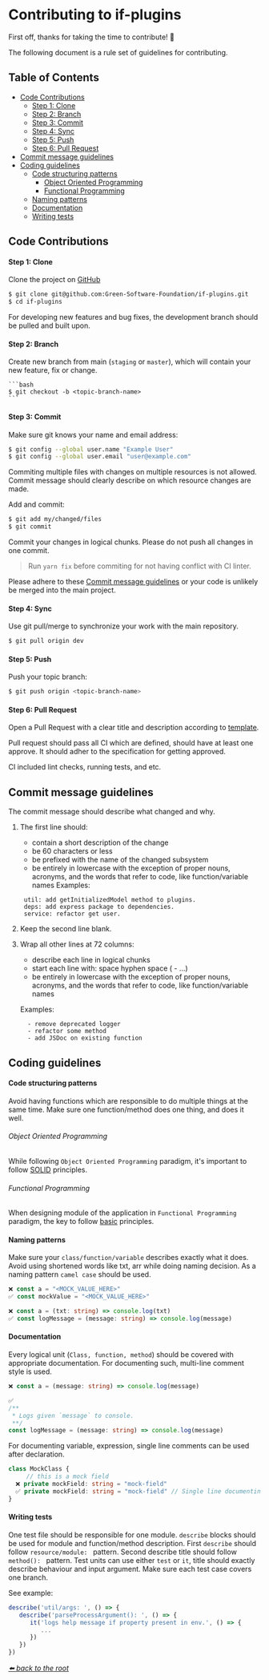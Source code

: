 # Contributing to if-plugins <!-- omit from toc -->

First off, thanks for taking the time to contribute! 🎉

The following document is a rule set of guidelines for contributing.

## Table of Contents <!-- omit from toc -->

- [Code Contributions](#code-contributions)
  - [Step 1: Clone](#step-1-clone)
  - [Step 2: Branch](#step-2-branch)
  - [Step 3: Commit](#step-3-commit)
  - [Step 4: Sync](#step-4-sync)
  - [Step 5: Push](#step-5-push)
  - [Step 6: Pull Request](#step-6-pull-request)
- [Commit message guidelines](#commit-message-guidelines)
- [Coding guidelines](#coding-guidelines)
  - [Code structuring patterns](#code-structuring-patterns)
    - [Object Oriented Programming](#object-oriented-programming)
    - [Functional Programming](#functional-programming)
  - [Naming patterns](#naming-patterns)
  - [Documentation](#documentation)
  - [Writing tests](#writing-tests)

## Code Contributions

#### Step 1: Clone

Clone the project on [GitHub](git@github.com:Green-Software-Foundation/if-plugins.git)

```bash
$ git clone git@github.com:Green-Software-Foundation/if-plugins.git
$ cd if-plugins
```

For developing new features and bug fixes, the development branch should be pulled and built upon.

#### Step 2: Branch

Create new branch from main (`staging` or `master`), which will contain your new feature, fix or change.

    ```bash
    $ git checkout -b <topic-branch-name>
    ```

#### Step 3: Commit

Make sure git knows your name and email address:

```bash
$ git config --global user.name "Example User"
$ git config --global user.email "user@example.com"
```

Commiting multiple files with changes on multiple resources is not allowed.
Commit message should clearly describe on which resource changes are made.

Add and commit:

```bash
$ git add my/changed/files
$ git commit
```

Commit your changes in logical chunks. Please do not push all changes in one commit.

> Run `yarn fix` before commiting for not having conflict with CI linter.

Please adhere to these [Commit message guidelines](#commit-message-guidelines)
or your code is unlikely be merged into the main project.

#### Step 4: Sync

Use git pull/merge to synchronize your work with the main repository.

```bash
$ git pull origin dev
```

#### Step 5: Push

Push your topic branch:

```bash
$ git push origin <topic-branch-name>
```

#### Step 6: Pull Request

Open a Pull Request with a clear title and description according to [template](.github/PULL_REQUEST_TEMPLATE.md).

Pull request should pass all CI which are defined, should have at least one approve. It should adher to the specification for getting approved.

CI included lint checks, running tests, and etc.

## Commit message guidelines

The commit message should describe what changed and why.

1.  The first line should:
    - contain a short description of the change
    - be 60 characters or less
    - be prefixed with the name of the changed subsystem
    - be entirely in lowercase with the exception of proper nouns, acronyms, and the words that refer to code,
      like function/variable names
      Examples:
    ```
     util: add getInitializedModel method to plugins.
     deps: add express package to dependencies.
     service: refactor get user.
    ```
2.  Keep the second line blank.
3.  Wrap all other lines at 72 columns:

    - describe each line in logical chunks
    - start each line with: space hyphen space ( - ...)
    - be entirely in lowercase with the exception of proper nouns, acronyms, and the words that refer to code,
      like function/variable names

    Examples:

    ```
      - remove deprecated logger
      - refactor some method
      - add JSDoc on existing function
    ```

## Coding guidelines

#### Code structuring patterns

Avoid having functions which are responsible to do multiple things at the same time. Make sure one function/method does one thing, and does it well.

###### Object Oriented Programming

While following `Object Oriented Programming` paradigm, it's important to follow [SOLID](https://en.wikipedia.org/wiki/SOLID) principles.

###### Functional Programming

When designing module of the application in `Functional Programming` paradigm, the key to follow [basic](https://dev.to/jamesrweb/principles-of-functional-programming-4b7c) principles.

#### Naming patterns

Make sure your `class/function/variable` describes exactly what it does. Avoid using shortened words like txt, arr while doing naming decision. As a naming pattern `camel case` should be used.

```ts
❌ const a = "<MOCK_VALUE_HERE>"
✅ const mockValue = "<MOCK_VALUE_HERE>"

❌ const a = (txt: string) => console.log(txt)
✅ const logMessage = (message: string) => console.log(message)
```

#### Documentation

Every logical unit (`Class, function, method`) should be covered with appropriate documentation. For documenting such, multi-line comment style is used.

```ts
❌ const a = (message: string) => console.log(message)

✅
/**
 * Logs given `message` to console.
 **/
const logMessage = (message: string) => console.log(message)
```

For documenting variable, expression, single line comments can be used after declaration.

```ts
class MockClass {
     // this is a mock field
  ❌ private mockField: string = "mock-field"
  ✅ private mockField: string = "mock-field" // Single line documenting style is used.
}
```

#### Writing tests

One test file should be responsible for one module. `describe` blocks should be used for module and function/method description. First `describe` should follow `resource/module: ` pattern. Second describe title should follow `method(): ` pattern. Test units can use either `test` or `it`, title should exactly describe behaviour and input argument. Make sure each test case covers one branch.

See example:

```ts
describe('util/args: ', () => {
   describe('parseProcessArgument(): ', () => {
      it('logs help message if property present in env.', () => {
         ...
      })
   })
})
```

_[⬅️ back to the root](/README.md#if-plugins)_
